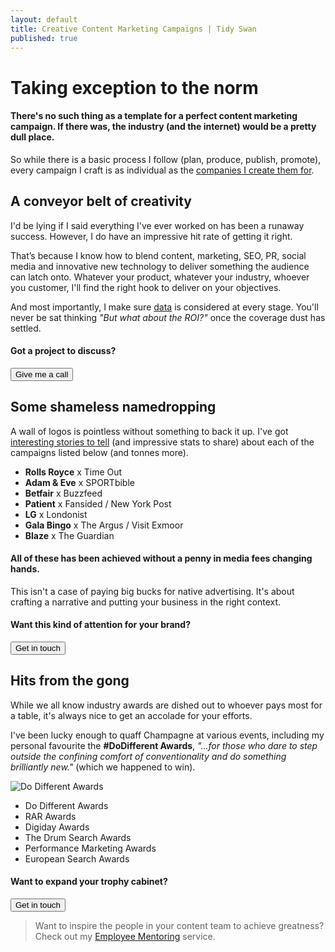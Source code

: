 ```yaml
---
layout: default
title: Creative Content Marketing Campaigns | Tidy Swan
published: true
---
```


# Taking exception to the norm

#### There's no such thing as a template for a perfect content marketing campaign. If there was, the industry (and the internet) would be a pretty dull place.

So while there is a basic process I follow (plan, produce, publish, promote), every campaign I craft is as individual as the <a href="#clients">companies I create them for</a>.

## A conveyor belt of creativity

I'd be lying if I said everything I've ever worked on has been a runaway success. However, I do have an impressive hit rate of getting it right.

That’s because I know how to blend content, marketing, SEO, PR, social media and innovative new technology to deliver something the audience can latch onto. Whatever your product, whatever your industry, whoever you customer, I'll find the right hook to deliver on your objectives.

And most importantly, I make sure [data](/performace-analytics) is considered at every stage. You'll never be sat thinking _"But what about the ROI?"_ once the coverage dust has settled.

#### Got a project to discuss?

<a href="/contact"><button class="button">Give me a call</button></a>

<a name="clients"></a>

## Some shameless namedropping

A wall of logos is pointless without something to back it up. I've got <a href="/contact">interesting stories to tell</a> (and impressive stats to share) about each of the campaigns listed below (and tonnes more).

- **Rolls Royce** x Time Out
- **Adam & Eve** x SPORTbible
- **Betfair** x Buzzfeed
- **Patient** x Fansided / New York Post
- **LG** x Londonist
- **Gala Bingo** x The Argus / Visit Exmoor
- **Blaze** x The Guardian

#### All of these has been achieved without a penny in media fees changing hands.

This isn't a case of paying big bucks for native advertising. It's about crafting a narrative and putting your business in the right context.

#### Want this kind of attention for your brand?

<a href="/contact"><button class="button">Get in touch</button></a>

## Hits from the gong

While we all know industry awards are dished out to whoever pays most for a table, it's always nice to get an accolade for your efforts.

I've been lucky enough to quaff Champagne at various events, including my personal favourite the **#DoDifferent Awards**, _"...for those who dare to step outside the confining comfort of conventionality and do something brilliantly new."_ (which we happened to win).

![Do Different Awards]({{site.baseurl}}/assets/img/dodifferent.jpg)

- Do Different Awards
- RAR Awards
- Digiday Awards
- The Drum Search Awards
- Performance Marketing Awards
- European Search Awards

#### Want to expand your trophy cabinet?

<a href="/contact"><button class="button">Get in touch</button></a>

> Want to inspire the people in your content team to achieve greatness? Check out my [Employee Mentoring](/content-mentoring) service.
